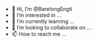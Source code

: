 - 👋 Hi, I’m @BarelongEngti
- 👀 I’m interested in ...
- 🌱 I’m currently learning ...
- 💞️ I’m looking to collaborate on ...
- 📫 How to reach me ...

<!---
BarelongEngti/BarelongEngti is a ✨ special ✨ repository because its `README.md` (this file) appears on your GitHub profile.
You can click the Preview link to take a look at your changes.
--->
